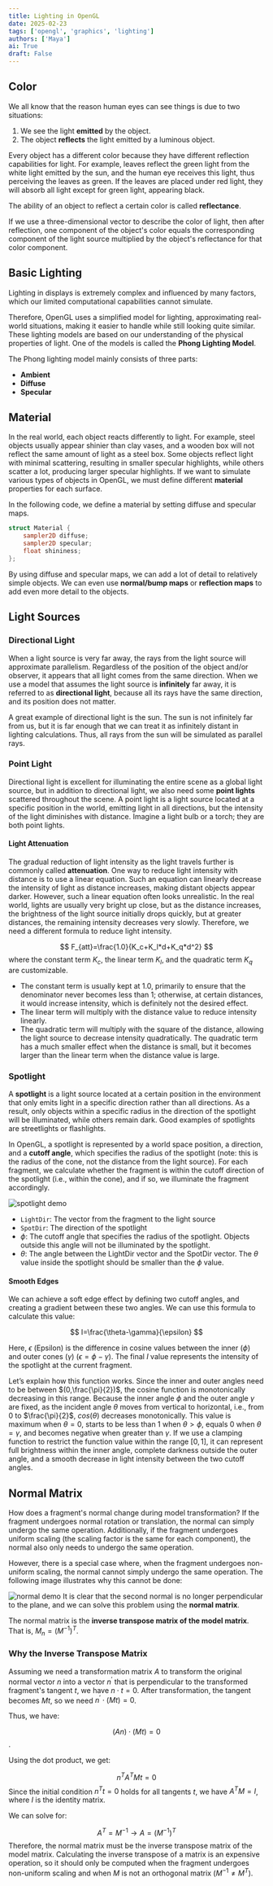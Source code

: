 ```yaml
---
title: Lighting in OpenGL
date: 2025-02-23
tags: ['opengl', 'graphics', 'lighting']
authors: ['Maya']
ai: True
draft: False
---
```

## Color

We all know that the reason human eyes can see things is due to two situations:
1. We see the light **emitted** by the object.
2. The object **reflects** the light emitted by a luminous object.

Every object has a different color because they have different reflection capabilities for light. For example, leaves reflect the green light from the white light emitted by the sun, and the human eye receives this light, thus perceiving the leaves as green. If the leaves are placed under red light, they will absorb all light except for green light, appearing black.

The ability of an object to reflect a certain color is called **reflectance**.

If we use a three-dimensional vector to describe the color of light, then after reflection, one component of the object's color equals the corresponding component of the light source multiplied by the object's reflectance for that color component.

## Basic Lighting

Lighting in displays is extremely complex and influenced by many factors, which our limited computational capabilities cannot simulate.

Therefore, OpenGL uses a simplified model for lighting, approximating real-world situations, making it easier to handle while still looking quite similar. These lighting models are based on our understanding of the physical properties of light. One of the models is called the **Phong Lighting Model**.

The Phong lighting model mainly consists of three parts:
- **Ambient**
- **Diffuse**
- **Specular**

## Material

In the real world, each object reacts differently to light. For example, steel objects usually appear shinier than clay vases, and a wooden box will not reflect the same amount of light as a steel box. Some objects reflect light with minimal scattering, resulting in smaller specular highlights, while others scatter a lot, producing larger specular highlights. If we want to simulate various types of objects in OpenGL, we must define different **material** properties for each surface.

In the following code, we define a material by setting diffuse and specular maps.
```glsl
struct Material {
    sampler2D diffuse;
    sampler2D specular;    
    float shininess;
}; 
```

By using diffuse and specular maps, we can add a lot of detail to relatively simple objects. We can even use **normal/bump maps** or **reflection maps** to add even more detail to the objects.

## Light Sources

### Directional Light
When a light source is very far away, the rays from the light source will approximate parallelism. Regardless of the position of the object and/or observer, it appears that all light comes from the same direction. When we use a model that assumes the light source is **infinitely** far away, it is referred to as **directional light**, because all its rays have the same direction, and its position does not matter.

A great example of directional light is the sun. The sun is not infinitely far from us, but it is far enough that we can treat it as infinitely distant in lighting calculations. Thus, all rays from the sun will be simulated as parallel rays.

### Point Light
Directional light is excellent for illuminating the entire scene as a global light source, but in addition to directional light, we also need some **point lights** scattered throughout the scene. A point light is a light source located at a specific position in the world, emitting light in all directions, but the intensity of the light diminishes with distance. Imagine a light bulb or a torch; they are both point lights.

#### Light Attenuation
The gradual reduction of light intensity as the light travels further is commonly called **attenuation**. One way to reduce light intensity with distance is to use a linear equation. Such an equation can linearly decrease the intensity of light as distance increases, making distant objects appear darker. However, such a linear equation often looks unrealistic. In the real world, lights are usually very bright up close, but as the distance increases, the brightness of the light source initially drops quickly, but at greater distances, the remaining intensity decreases very slowly. Therefore, we need a different formula to reduce light intensity.

$$
F_{att}=\frac{1.0}{K_c+K_l*d+K_q*d^2}
$$
where the constant term $K_c$, the linear term $K_l$, and the quadratic term $K_q$ are customizable.
- The constant term is usually kept at 1.0, primarily to ensure that the denominator never becomes less than 1; otherwise, at certain distances, it would increase intensity, which is definitely not the desired effect.
- The linear term will multiply with the distance value to reduce intensity linearly.
- The quadratic term will multiply with the square of the distance, allowing the light source to decrease intensity quadratically. The quadratic term has a much smaller effect when the distance is small, but it becomes larger than the linear term when the distance value is large.

### Spotlight

A **spotlight** is a light source located at a certain position in the environment that only emits light in a specific direction rather than all directions. As a result, only objects within a specific radius in the direction of the spotlight will be illuminated, while others remain dark. Good examples of spotlights are streetlights or flashlights.

In OpenGL, a spotlight is represented by a world space position, a direction, and a **cutoff angle**, which specifies the radius of the spotlight (note: this is the radius of the cone, not the distance from the light source). For each fragment, we calculate whether the fragment is within the cutoff direction of the spotlight (i.e., within the cone), and if so, we illuminate the fragment accordingly.

![spotlight demo](https://learnopengl-cn.github.io/img/02/05/light_casters_spotlight_angles.png)
- `LightDir`: The vector from the fragment to the light source
- `SpotDir`: The direction of the spotlight
- $\phi$: The cutoff angle that specifies the radius of the spotlight. Objects outside this angle will not be illuminated by the spotlight.
- $\theta$: The angle between the LightDir vector and the SpotDir vector. The $\theta$ value inside the spotlight should be smaller than the $\phi$ value.

#### Smooth Edges
We can achieve a soft edge effect by defining two cutoff angles, and creating a gradient between these two angles. We can use this formula to calculate this value:

$$
I=\frac{\theta-\gamma}{\epsilon}
$$

Here, $\epsilon$ (Epsilon) is the difference in cosine values between the inner ($\phi$) and outer cones ($\gamma$) ($\epsilon=\phi-\gamma$). The final $I$ value represents the intensity of the spotlight at the current fragment.

Let’s explain how this function works. Since the inner and outer angles need to be between $(0,\frac{\pi}{2})$, the cosine function is monotonically decreasing in this range. Because the inner angle $\phi$ and the outer angle $\gamma$ are fixed, as the incident angle $\theta$ moves from vertical to horizontal, i.e., from 0 to $\frac{\pi}{2}$, $cos(\theta)$ decreases monotonically. This value is maximum when $\theta=0$, starts to be less than 1 when $\theta>\phi$, equals 0 when $\theta=\gamma$, and becomes negative when greater than $\gamma$. If we use a clamping function to restrict the function value within the range $[0,1]$, it can represent full brightness within the inner angle, complete darkness outside the outer angle, and a smooth decrease in light intensity between the two cutoff angles.

## Normal Matrix

How does a fragment's normal change during model transformation? If the fragment undergoes normal rotation or translation, the normal can simply undergo the same operation. Additionally, if the fragment undergoes uniform scaling (the scaling factor is the same for each component), the normal also only needs to undergo the same operation.

However, there is a special case where, when the fragment undergoes non-uniform scaling, the normal cannot simply undergo the same operation. The following image illustrates why this cannot be done:

![normal demo](https://learnopengl-cn.github.io/img/02/02/basic_lighting_normal_transformation.png)
It is clear that the second normal is no longer perpendicular to the plane, and we can solve this problem using the **normal matrix**.

The normal matrix is the **inverse transpose matrix of the model matrix**. That is, $M_n=(M^{-1})^T$.

### Why the Inverse Transpose Matrix
Assuming we need a transformation matrix $A$ to transform the original normal vector $n$ into a vector $n^{'}$ that is perpendicular to the transformed fragment's tangent $t$, we have $n\cdot t=0$. After transformation, the tangent becomes $Mt$, so we need $n^{'}\cdot (Mt)=0$.

Thus, we have:

$$(An)\cdot (Mt)=0$$.

Using the dot product, we get:

$$
n^TA^TMt=0
$$
Since the initial condition $n^Tt=0$ holds for all tangents $t$, we have $A^TM=I$, where $I$ is the identity matrix.

We can solve for:

$$
A^T=M^{-1} \rightarrow A=(M^{-1})^T 
$$
Therefore, the normal matrix must be the inverse transpose matrix of the model matrix. Calculating the inverse transpose of a matrix is an expensive operation, so it should only be computed when the fragment undergoes non-uniform scaling and when $M$ is not an orthogonal matrix ($M^{-1}\neq M^T$).